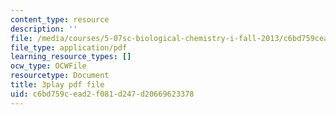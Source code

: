 ```yaml
---
content_type: resource
description: ''
file: /media/courses/5-07sc-biological-chemistry-i-fall-2013/c6bd759cead2f081d247d20669623378_bzwf2tgC23E.pdf
file_type: application/pdf
learning_resource_types: []
ocw_type: OCWFile
resourcetype: Document
title: 3play pdf file
uid: c6bd759c-ead2-f081-d247-d20669623378
---
```

